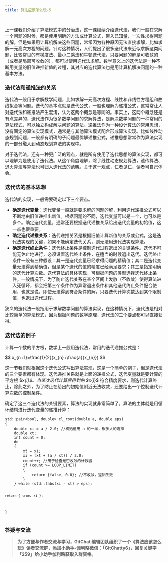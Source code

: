 ```yaml
---
title: 算法应该怎么玩-5
---
```

<article id="topicContainer" class="column_content"><h2 class="topic_title"></h2><div><p>上一课我们介绍了算法模式中的分治法，这一课继续介绍迭代法，我们一般在求解一个问题的时候，都是使用明确的方法或计算公式，带入已知量，一次性求得问题的解。但是如果用计算机解决这些问题，常常因为各种原因无法直接求解，比如求解一元高次方程的问题。针对这种情况，人们提出了很多迭代法来近似求解这类问题，比较常见的有梯度法、最小二乘法和牛顿迭代法，只要问题的解是可收敛的（或者是局部可收敛的），都可以使用迭代法求解。数学意义上的迭代法是一种不断用变量的旧值递推新值的过程，其对应的迭代算法也是用计算机解决问题的一种基本方法。</p>
<h3 id="">迭代法和递推法的关系</h3>
<p>迭代法一般用于求解数学问题，比如求解一元高次方程、线性和非线性方程组和曲线拟合等问题。迭代的基本点就是迭代公式，一般也理解为递推公式，这常常让人对迭代法和递推法产生混淆，认为这两个概念是等同的。事实上，这两个概念还是有点差异的，迭代法作为很多数学问题的求解算法，是解决数学问题的一种常用的算法模式，可以独立构成解决问题的算法。递推法作为一种设计算法的常用思想，没有固定的算法实现模式，通常是与其他算法模式配合形成算法实现。比如线性动态规划问题，一般都有明确的子问题最优解递推公式，递推思想常常作为算法实现的一部分融入到动态规划算法的实现中。</p>
<p>对于迭代法，还有一种更广泛的观点，就是所有使用了迭代思想的算法实现，都可以理解为是使用了迭代法。从这个角度理解，除了线性动态规划算法，遗传算法、退火算法等算法也可归入迭代法的范畴。关于这一观点，仁者见仁，读者可自己体会。</p>
<h3 id="-1">迭代法的基本思想</h3>
<p>迭代法的实现，一般需要确定以下三个要点。</p>
<ul>
<li><strong>确定迭代变量</strong>：迭代变量一般就是要求解的问题的解，利用迭代递推公式可以不断地由旧值递推出新值。根据问题的不同，迭代变量可以是一个，也可以是多个。确定迭代变量，通常还要根据迭代递推关系给出迭代变量的初始值，这一点也很重要。</li>
<li><strong>确定迭代递推关系</strong>：迭代递推关系是根据旧值计算新值的关系或公式，这是迭代法实现的关键，如果不能确定迭代关系，则无法用迭代法实现算法。</li>
<li><strong>确定迭代终止条件</strong>：迭代终止条件是控制迭代过程退出的关键条件。迭代不可能无休止地进行，必须设置迭代终止条件，在适当的时候退出迭代。迭代终止条件一般有三种假设：其一是迭代变量已经求得问题的精确值；其二是迭代变量无法得到精确值，但是某个迭代的值的精度已经满足要求；其三是指定明确的迭代计算次数。迭代算法的具体实现，可根据问题的类型选择迭代终止条件。一般情况下，为了防止迭代关系在某个区间上发散（不收敛）使得算法进入死循环，都会把第三个条件作为异常退出条件和其他迭代终止条件配合使用，也就是说，即使无法得到符合条件的解，只要迭代计算次数达到某个限制值，也退出迭代过程。</li>
</ul>
<p>狭义的迭代法一般指用于求解数学问题的算法实现，在这种情况下，迭代法是相对比较简单的算法模式，因为根据问题的数学原理，迭代法的三个要点都可以直接获得。</p>
<h3 id="-2">迭代法的例子</h3>
<p>计算一个数的平方根，数学上一般用迭代法，常用的迭代递推公式是：</p>
<div>
$$
x_{n+1}=\frac{1}{2}(x_{n}+\frac{a}{x_{n}})
$$
</div>
<p>这一节我们就根据这个迭代公式写出算法实现，这是一个简单的例子，但是迭代法的三个要素都有体现。迭代递推关系就是上面的递推公式，迭代变量就是要计算的平方根 $x<em>{i}$。当某次迭代计算后得到的 $x</em>{i}$ 符合精度要求，则迭代计算终止，除此之外，为了防止在给出的初始值附近无法收敛，还要给出一个控制迭代计算次数的控制条件。</p>
<p>确定了这三个迭代法的关键要素，算法的实现就非常简单了，算法的主体就是用循环结构进行迭代变量的递推计算：</p>
<pre><code class="c++ language-c++">std::pair&lt;bool, double&gt; cl_root(double a, double eps)
{
    double xi = a / 2.0; //初始值用 a 的一半，很多人的选择
    double xt;
    int count = 0;
    do
    {
        xt = xi;
        xi = (xt + (a / xt)) / 2.0;
        count++; //用于检查是否收敛的计数器
        if (count &gt;= LOOP_LIMIT)
        {
            return {false, 0.0}; //不收敛，返回失败 
        }
    } while (std::fabs(xi - xt) &gt; eps);

    return { true, xi };
}
</code></pre>
<h3 id="-3">答疑与交流</h3>
<blockquote>
  <p><strong>为了方便与作者交流与学习，GitChat 编辑团队组织了一个《算法应该怎么玩》读者交流群，添加小助手-伽利略微信：「GitChatty6」，回复关键字「259」给小助手伽利略获取入群资格。</strong></p>
</blockquote></div></article>
